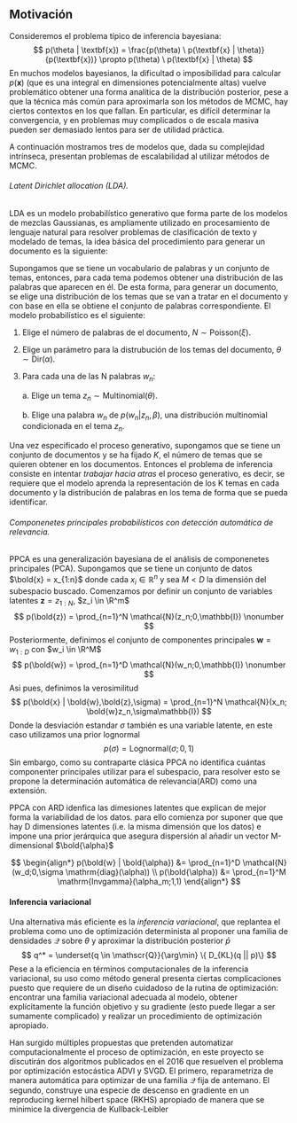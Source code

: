 ## Motivación

Consideremos el problema típico de inferencia bayesiana:
$$
p(\theta | \textbf{x}) = \frac{p(\theta) \ p(\textbf{x} | \theta)}{p(\textbf{x})} \propto p(\theta) \ p(\textbf{x} | \theta)
$$
En muchos modelos bayesianos, la dificultad o imposibilidad para calcular $p(\mathbf{x})$ (que es una integral en dimensiones potencialmente altas) vuelve problemático obtener una forma analítica de la distribución posterior, pese a que la técnica más común para aproximarla son los métodos de MCMC, hay ciertos contextos en los que fallan. En particular, es difícil determinar la convergencia, y en problemas muy complicados o de escala masiva pueden ser demasiado lentos para ser de utilidad práctica. 

A continuación mostramos tres de modelos que, dada su complejidad intrínseca, presentan problemas de escalabilidad al utilizar métodos de MCMC.

###### Latent Dirichlet allocation (LDA).

LDA es un modelo probabilístico generativo que forma parte de los modelos de mezclas Gaussianas, es ampliamente utilizado en procesamiento de lenguaje natural para resolver problemas de clasificación de texto y modelado de temas, la idea básica del procedimiento para generar un documento es la siguiente: 

Supongamos que se tiene un vocabulario de palabras y un conjunto de temas, entonces, para cada tema podemos obtener una distribución de las palabras que aparecen en él. De esta forma, para generar un documento, se elige una distribución de los temas que se van a tratar en el documento y con base en ella se obtiene el conjunto de palabras correspondiente. El modelo probabilístico es el siguiente:

1. Elige el número de palabras de el documento, $N \sim \mathrm{Poisson}(\xi)$.

2. Elige un parámetro para la distrubución de los temas del documento,  $\theta \sim \mathrm{Dir}(\alpha)$.

3. Para cada una de las N palabras $w_n$:

   a. Elige un tema $z_n \sim \mathrm{Multinomial}(\theta)$.

   b. Elige una palabra $w_n$ de $p(w_n|z_n,\beta)$, una distribución multinomial condicionada en el tema $z_n$.

Una vez especificado el proceso generativo, supongamos que se tiene un conjunto de documentos y se ha fijado $K$, el número de temas que se quieren obtener en los documentos. Entonces el problema de inferencia consiste en intentar *trabajar hacia atras* el proceso generativo, es decir, se requiere que el modelo aprenda la representación de los K temas en cada documento y la distribución de palabras en los tema de forma que se pueda identificar.

###### Componenetes principales probabilísticos con detección automática de relevancia.

PPCA es una generalización bayesiana de el análisis de componenetes principales (PCA). Supongamos que se tiene un conjunto de datos $\bold{x} = x_{1:n}$ donde cada $x_i \in \mathbb{R}^n$ y sea $M<D$ la dimensión del subespacio buscado. Comenzamos por definir un conjunto de variables latentes $\mathbf{z} = z_{1:N}$, $z_i \in \R^m$   
$$
p(\bold{z}) = \prod_{n=1}^N \mathcal{N}(z_n;0,\mathbb{I}) \nonumber
$$
Posteriormente, definimos el conjunto de componentes principales $\mathbf{w} = w_{1:D}$ con $w_i \in \R^M$   
$$
p(\bold{w}) = \prod_{n=1}^D \mathcal{N}(w_n;0,\mathbb{I}) \nonumber
$$
Asi pues, definimos la verosimilitud
$$
p(\bold{x} | \bold{w},\bold{z},\sigma) = \prod_{n=1}^N \mathcal{N}(x_n; \bold{w}z_n,\sigma\mathbb{I})
$$
Donde la desviación estandar $\sigma$ también es una variable latente, en este caso utilizamos una prior lognormal
$$
p(\sigma) = \mathrm{Lognormal}(\sigma;0,1)
$$
Sin embargo, como su contraparte clásica PPCA no identifica cuántas componenter principales utilizar para el subespacio, para resolver esto se propone la determinación automática de relevancia(ARD) como una extensión. 

PPCA con ARD idenfica las dimesiones latentes que explican de mejor forma la variabilidad de los datos. para ello comienza por suponer que que hay D dimensiones latentes (i.e. la misma dimensión que los datos) e impone una prior jerárquica que asegura dispersión al añadir un vector M-dimensional $\bold{\alpha}$ 

$$
\begin{align*}
p(\bold{w} | \bold{\alpha}) &= \prod_{n=1}^D \mathcal{N}(w_d;0,\sigma \mathrm{diag}(\alpha)) \\
p(\bold{\alpha}) &= \prod_{n=1}^M \mathrm{Invgamma}(\alpha_m;1,1)
\end{align*}
$$

#### Inferencia variacional

Una alternativa más eficiente es la *inferencia variacional*, que replantea el problema como uno de optimización determinista al proponer una familia de densidades $\mathscr{Q}$ sobre $\theta$ y aproximar la distribución posterior $\bar{p}$
$$
q^* = \underset{q \in \mathscr{Q}}{\arg\min} \{ D_{KL}(q  || p)\}
$$
Pese a la eficiencia en términos computacionales de la inferencia variacional, su uso como método general presenta ciertas complicaciones puesto que requiere de un diseño cuidadoso de la rutina de optimización: encontrar una familia variacional adecuada al modelo, obtener explícitamente la función objetivo y su gradiente (esto puede llegar a ser sumamente complicado) y realizar un procedimiento de optimización apropiado. 

Han surgido múltiples propuestas que pretenden automatizar computacionalmente el proceso de optimización, en este proyecto se discutirán dos algoritmos publicados en el 2016 que resuelven el problema por optimización estocástica ADVI y SVGD. El primero, reparametriza de manera automática para optimizar de una familia $\mathcal{Q}$ fija de antemano. El segundo, construye una especie de descenso en gradiente en un reproducing kernel hilbert space (RKHS) apropiado de manera que se minimice la divergencia de Kullback-Leibler

